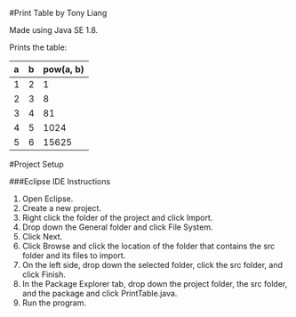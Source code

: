 #Print Table by Tony Liang

Made using Java SE 1.8.

Prints the table:

a    | b    | pow(a, b)
:--- | :--- | :---------
1    | 2    | 1
2    | 3    | 8
3    | 4    | 81
4    | 5    | 1024
5    | 6    | 15625

#Project Setup

###Eclipse IDE Instructions
1. Open Eclipse.
2. Create a new project.
3. Right click the folder of the project and click Import.
4. Drop down the General folder and click File System.
5. Click Next.
6. Click Browse and click the location of the folder that contains the src folder and its files to import.
7. On the left side, drop down the selected folder, click the src folder, and click Finish.
8. In the Package Explorer tab, drop down the project folder, the src folder, and the package and click PrintTable.java.
9. Run the program.